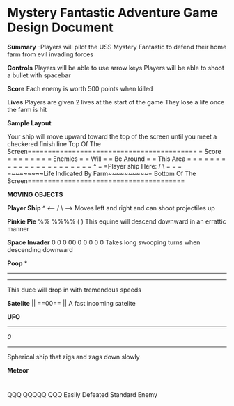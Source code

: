 Mystery Fantastic Adventure
Game Design Document
===================================

**Summary**
-Players will pilot the USS Mystery Fantastic to defend their home farm from evil invading forces

**Controls**
Players will be able to use arrow keys 
Players will be able to shoot a bullet with spacebar

**Score**
Each enemy is worth 500 points when killed

**Lives**
Players are given 2 lives at the start of the game
They lose a life once the farm is hit

**Sample Layout**


Your ship will move upward toward the top of the screen until you meet a checkered finish line
Top Of The Screen==========================================
		 =	          Score  		  =
		 =		 			  =
		 =					  =
		 =					  =
		 =               Enemies		  =
		 =		  Will  		  =
		 =		Be Around		  =
		 =		This Area		  =
		 =					  =
		 =					  =
		 =		 			  =
		 =					  =
		 =					  =
		 =		 			  =
		 =					  =
		 =					  =
		 =		 			  =
		 =					  =
        	 =		      ^			  =
	 	 =Player ship Here:  / \		  =
	 	 =					  =
	   	 =~~~~~~~~Life Indicated By Farm~~~~~~~~~~=
Bottom Of The Screen=======================================


********MOVING OBJECTS********

**Player Ship**
     ^
<-- / \ -->
Moves left and right and can shoot projectiles up

**Pinkie Pie**
  %%
 %%%%
 (  )
This equine will descend downward in an errattic manner

**Space Invader**
 0  0
0 00 0
 0  0
0    0
Takes long swooping turns when descending downward

**Poop**
  *
 ***
****
This duce will drop in with tremendous speeds

**Satelite**
   ||
 ==00==
   ||
A fast incoming satelite

**UFO**
  ***
  *0*
  ***
Spherical ship that zigs and zags down slowly

**Meteor**
   #
   #
  ###
  QQQ
 QQQQQ
  QQQ
Easily Defeated Standard Enemy






